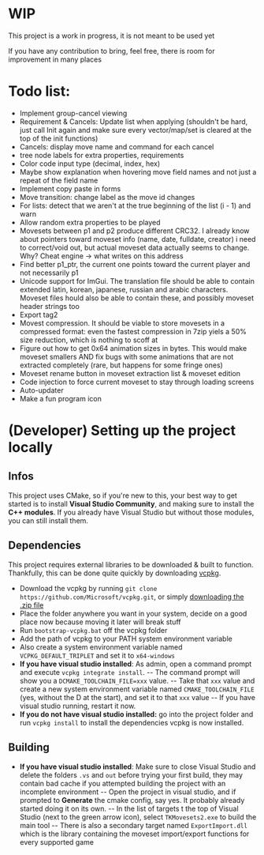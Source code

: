 # WIP
This project is a work in progress, it is not meant to be used yet

If you have any contribution to bring, feel free, there is room for improvement in many places

# Todo list:

- Implement group-cancel viewing
- Requirement & Cancels: Update list when applying (shouldn't be hard, just call Init again and make sure every vector/map/set is cleared at the top of the init functions)
- Cancels: display move name and command for each cancel
- tree node labels for extra properties, requirements
- Color code input type (decimal, index, hex)
- Maybe show explanation when hovering move field names and not just a repeat of the field name
- Implement copy paste in forms
- Move transition: change label as the move id changes
- For lists: detect that we aren't at the true beginning of the list (i - 1) and warn
- Allow random extra properties to be played
- Movesets between p1 and p2 produce different CRC32. I already know about pointers toward moveset info (name, date, fulldate, creator) i need to correct/void out, but actual moveset data actually seems to change. Why? Cheat engine -> what writes on this address
- Find better p1_ptr, the current one points toward the current player and not necessarily p1
- Unicode support for ImGui. The translation file should be able to contain extended latin, korean, japanese, russian and arabic characters. Moveset files hould also be able to contain these, and possibly moveset header strings too
- Export tag2
- Movest compression. It should be viable to store movesets in a compressed format: even the fastest compression in 7zip yiels a 50% size reduction, which is nothing to scoff at
- Figure out how to get 0x64 animation sizes in bytes. This would make moveset smallers AND fix bugs with some animations that are not extracted completely (rare, but happens for some fringe ones)
- Moveset rename button in moveset extraction list & moveset edition
- Code injection to force current moveset to stay through loading screens
- Auto-updater
- Make a fun program icon

# (Developer) Setting up the project locally

## Infos
This project uses CMake, so if you're new to this, your best way to get started is to install **Visual Studio Community**, and making sure to install the **C++ modules**. If you already have Visual Studio but without those modules, you can still install them.

## Dependencies
This project requires external libraries to be downloaded & built to function. Thankfully, this can be done quite quickly by downloading [vcpkg](https://vcpkg.io/en/getting-started.html).
- Download the vcpkg by running `git clone https://github.com/Microsoft/vcpkg.git`, or simply [downloading the .zip file](https://github.com/microsoft/vcpkg/archive/refs/heads/master.zip)
- Place the folder anywhere you want in your system, decide on a good place now because moving it later will break stuff
- Run `bootstrap-vcpkg.bat` off the vcpkg folder
- Add the path of vcpkg to your PATH system environment variable
- Also create a system environment variable named `VCPKG_DEFAULT_TRIPLET` and set it to `x64-windows`
- **If you have visual studio installed**: As admin, open a command prompt and execute `vcpkg integrate install`.
-- The command prompt will show you a `DCMAKE_TOOLCHAIN_FILE=xxx` value.
-- Take that `xxx` value and create a new system environment variable named `CMAKE_TOOLCHAIN_FILE` (yes, without the D at the start), and set it to that `xxx` value
-- If you have visual studio running, restart it now.
- **If you do not have visual studio installed:** go into the project folder and run `vcpkg install` to install the dependencies
vcpkg is now installed.

## Building
- **If you have visual studio installed**: Make sure to close Visual Studio and delete the folders `.vs` and `out` before trying your first build, they may contain bad cache if you attempted building the project with an incomplete environment
-- Open the project in visual studio, and if prompted to **Generate** the cmake config, say yes. It probably already started doing it on its own.
-- In the list of targets t the top of Visual Studio (next to the green arrow icon), select `TKMovesets2.exe` to build the main tool
-- There is also a secondary target named `ExportImport.dll` which is the library containing the moveset import/export functions for every supported game
